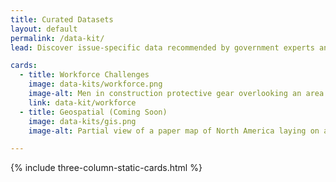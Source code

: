 ```yaml
---
title: Curated Datasets
layout: default
permalink: /data-kit/
lead: Discover issue-specific data recommended by government experts and test-driven by teams working to solve the nation’s biggest challenges.

cards:
  - title: Workforce Challenges
    image: data-kits/workforce.png
    image-alt: Men in construction protective gear overlooking an area being developed
    link: data-kit/workforce
  - title: Geospatial (Coming Soon)
    image: data-kits/gis.png
    image-alt: Partial view of a paper map of North America laying on a wooden tabletop

---
```

{% include three-column-static-cards.html %}
